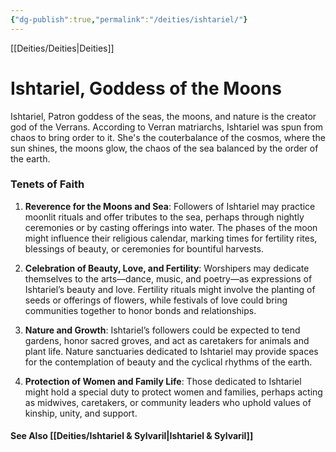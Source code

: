 ```yaml
---
{"dg-publish":true,"permalink":"/deities/ishtariel/"}
---
```


[[Deities/Deities\|Deities]]
# Ishtariel, Goddess of the Moons
Ishtariel, Patron goddess of the seas, the moons, and nature is the creator god of the Verrans. According to Verran matriarchs, Ishtariel was spun from chaos to bring order to it. She's the couterbalance of the cosmos, where the sun shines, the moons glow, the chaos of the sea balanced by the order of the earth. 

### Tenets of Faith
1. **Reverence for the Moons and Sea**: Followers of Ishtariel may practice moonlit rituals and offer tributes to the sea, perhaps through nightly ceremonies or by casting offerings into water. The phases of the moon might influence their religious calendar, marking times for fertility rites, blessings of beauty, or ceremonies for bountiful harvests.
   
2. **Celebration of Beauty, Love, and Fertility**: Worshipers may dedicate themselves to the arts—dance, music, and poetry—as expressions of Ishtariel’s beauty and love. Fertility rituals might involve the planting of seeds or offerings of flowers, while festivals of love could bring communities together to honor bonds and relationships.

3. **Nature and Growth**: Ishtariel’s followers could be expected to tend gardens, honor sacred groves, and act as caretakers for animals and plant life. Nature sanctuaries dedicated to Ishtariel may provide spaces for the contemplation of beauty and the cyclical rhythms of the earth.

4. **Protection of Women and Family Life**: Those dedicated to Ishtariel might hold a special duty to protect women and families, perhaps acting as midwives, caretakers, or community leaders who uphold values of kinship, unity, and support.

#### See Also [[Deities/Ishtariel & Sylvaril\|Ishtariel & Sylvaril]]